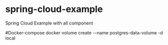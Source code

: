 # spring-cloud-example
Spring Cloud Example with all component


#Docker-compose
docker volume create --name postgres-data-volume -d local